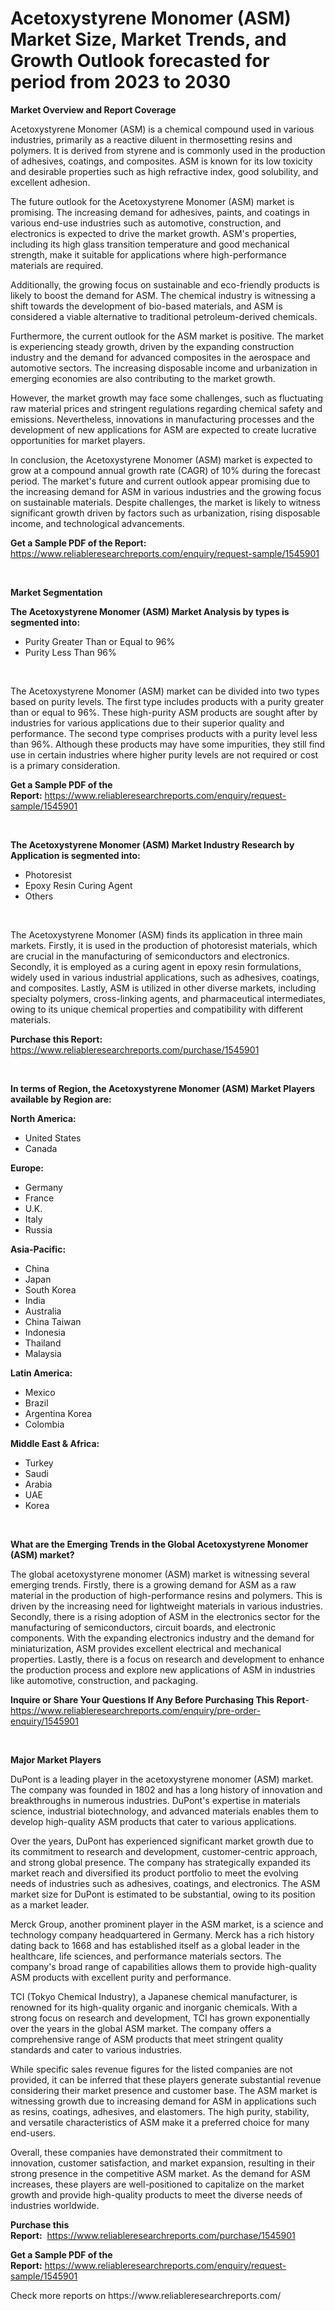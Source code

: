 <p><h1>Acetoxystyrene Monomer (ASM) Market Size, Market Trends, and Growth Outlook forecasted for period from 2023 to 2030</h1></p><p><strong>Market Overview and Report Coverage</strong></p>
<p><p>Acetoxystyrene Monomer (ASM) is a chemical compound used in various industries, primarily as a reactive diluent in thermosetting resins and polymers. It is derived from styrene and is commonly used in the production of adhesives, coatings, and composites. ASM is known for its low toxicity and desirable properties such as high refractive index, good solubility, and excellent adhesion.</p><p>The future outlook for the Acetoxystyrene Monomer (ASM) market is promising. The increasing demand for adhesives, paints, and coatings in various end-use industries such as automotive, construction, and electronics is expected to drive the market growth. ASM's properties, including its high glass transition temperature and good mechanical strength, make it suitable for applications where high-performance materials are required.</p><p>Additionally, the growing focus on sustainable and eco-friendly products is likely to boost the demand for ASM. The chemical industry is witnessing a shift towards the development of bio-based materials, and ASM is considered a viable alternative to traditional petroleum-derived chemicals.</p><p>Furthermore, the current outlook for the ASM market is positive. The market is experiencing steady growth, driven by the expanding construction industry and the demand for advanced composites in the aerospace and automotive sectors. The increasing disposable income and urbanization in emerging economies are also contributing to the market growth.</p><p>However, the market growth may face some challenges, such as fluctuating raw material prices and stringent regulations regarding chemical safety and emissions. Nevertheless, innovations in manufacturing processes and the development of new applications for ASM are expected to create lucrative opportunities for market players.</p><p>In conclusion, the Acetoxystyrene Monomer (ASM) market is expected to grow at a compound annual growth rate (CAGR) of 10% during the forecast period. The market's future and current outlook appear promising due to the increasing demand for ASM in various industries and the growing focus on sustainable materials. Despite challenges, the market is likely to witness significant growth driven by factors such as urbanization, rising disposable income, and technological advancements.</p></p>
<p><strong>Get a Sample PDF of the Report:</strong> <a href="https://www.reliableresearchreports.com/enquiry/request-sample/1545901">https://www.reliableresearchreports.com/enquiry/request-sample/1545901</a></p>
<p>&nbsp;</p>
<p><strong>Market Segmentation</strong></p>
<p><strong>The Acetoxystyrene Monomer (ASM) Market Analysis by types is segmented into:</strong></p>
<p><ul><li>Purity Greater Than or Equal to 96%</li><li>Purity Less Than 96%</li></ul></p>
<p>&nbsp;</p>
<p><p>The Acetoxystyrene Monomer (ASM) market can be divided into two types based on purity levels. The first type includes products with a purity greater than or equal to 96%. These high-purity ASM products are sought after by industries for various applications due to their superior quality and performance. The second type comprises products with a purity level less than 96%. Although these products may have some impurities, they still find use in certain industries where higher purity levels are not required or cost is a primary consideration.</p></p>
<p><strong>Get a Sample PDF of the Report:</strong>&nbsp;<a href="https://www.reliableresearchreports.com/enquiry/request-sample/1545901">https://www.reliableresearchreports.com/enquiry/request-sample/1545901</a></p>
<p>&nbsp;</p>
<p><strong>The Acetoxystyrene Monomer (ASM) Market Industry Research by Application is segmented into:</strong></p>
<p><ul><li>Photoresist</li><li>Epoxy Resin Curing Agent</li><li>Others</li></ul></p>
<p>&nbsp;</p>
<p><p>The Acetoxystyrene Monomer (ASM) finds its application in three main markets. Firstly, it is used in the production of photoresist materials, which are crucial in the manufacturing of semiconductors and electronics. Secondly, it is employed as a curing agent in epoxy resin formulations, widely used in various industrial applications, such as adhesives, coatings, and composites. Lastly, ASM is utilized in other diverse markets, including specialty polymers, cross-linking agents, and pharmaceutical intermediates, owing to its unique chemical properties and compatibility with different materials.</p></p>
<p><strong>Purchase this Report:</strong>&nbsp; <a href="https://www.reliableresearchreports.com/purchase/1545901">https://www.reliableresearchreports.com/purchase/1545901</a></p>
<p>&nbsp;</p>
<p><strong>In terms of Region, the Acetoxystyrene Monomer (ASM) Market Players available by Region are:</strong></p>
<p>
    <p> <strong> North America: </strong>
        <ul>
            <li>United States</li>
            <li>Canada</li>
        </ul>
        </p> 
    <p> <strong> Europe: </strong>
        <ul>
            <li>Germany</li>
            <li>France</li>
            <li>U.K.</li>
            <li>Italy</li>
            <li>Russia</li>
        </ul>
        </p> 
    <p> <strong> Asia-Pacific: </strong>
        <ul>
            <li>China</li>
            <li>Japan</li>
            <li>South Korea</li>
            <li>India</li>
            <li>Australia</li>
            <li>China Taiwan</li>
            <li>Indonesia</li>
            <li>Thailand</li>
            <li>Malaysia</li>
        </ul>
        </p> 
    <p> <strong> Latin America: </strong>
        <ul>
            <li>Mexico</li>
            <li>Brazil</li>
            <li>Argentina Korea</li>
            <li>Colombia</li>
        </ul>
        </p> 
    <p> <strong> Middle East & Africa: </strong>
        <ul>
            <li>Turkey</li>
            <li>Saudi</li>
            <li>Arabia</li>
            <li>UAE</li>
            <li>Korea</li>
        </ul>
    </p>
    </p>
<p>&nbsp;</p>
<p><strong>What are the Emerging Trends in the Global Acetoxystyrene Monomer (ASM) market?</strong></p>
<p><p>The global acetoxystyrene monomer (ASM) market is witnessing several emerging trends. Firstly, there is a growing demand for ASM as a raw material in the production of high-performance resins and polymers. This is driven by the increasing need for lightweight materials in various industries. Secondly, there is a rising adoption of ASM in the electronics sector for the manufacturing of semiconductors, circuit boards, and electronic components. With the expanding electronics industry and the demand for miniaturization, ASM provides excellent electrical and mechanical properties. Lastly, there is a focus on research and development to enhance the production process and explore new applications of ASM in industries like automotive, construction, and packaging.</p></p>
<p><strong>Inquire or Share Your Questions If Any Before Purchasing This Report</strong>- <a href="https://www.reliableresearchreports.com/enquiry/pre-order-enquiry/1545901">https://www.reliableresearchreports.com/enquiry/pre-order-enquiry/1545901</a></p>
<p>&nbsp;</p>
<p><strong>Major Market Players</strong></p>
<p><p>DuPont is a leading player in the acetoxystyrene monomer (ASM) market. The company was founded in 1802 and has a long history of innovation and breakthroughs in numerous industries. DuPont's expertise in materials science, industrial biotechnology, and advanced materials enables them to develop high-quality ASM products that cater to various applications.</p><p>Over the years, DuPont has experienced significant market growth due to its commitment to research and development, customer-centric approach, and strong global presence. The company has strategically expanded its market reach and diversified its product portfolio to meet the evolving needs of industries such as adhesives, coatings, and electronics. The ASM market size for DuPont is estimated to be substantial, owing to its position as a market leader.</p><p>Merck Group, another prominent player in the ASM market, is a science and technology company headquartered in Germany. Merck has a rich history dating back to 1668 and has established itself as a global leader in the healthcare, life sciences, and performance materials sectors. The company's broad range of capabilities allows them to provide high-quality ASM products with excellent purity and performance.</p><p>TCI (Tokyo Chemical Industry), a Japanese chemical manufacturer, is renowned for its high-quality organic and inorganic chemicals. With a strong focus on research and development, TCI has grown exponentially over the years in the global ASM market. The company offers a comprehensive range of ASM products that meet stringent quality standards and cater to various industries.</p><p>While specific sales revenue figures for the listed companies are not provided, it can be inferred that these players generate substantial revenue considering their market presence and customer base. The ASM market is witnessing growth due to increasing demand for ASM in applications such as resins, coatings, adhesives, and elastomers. The high purity, stability, and versatile characteristics of ASM make it a preferred choice for many end-users.</p><p>Overall, these companies have demonstrated their commitment to innovation, customer satisfaction, and market expansion, resulting in their strong presence in the competitive ASM market. As the demand for ASM increases, these players are well-positioned to capitalize on the market growth and provide high-quality products to meet the diverse needs of industries worldwide.</p></p>
<p><strong>Purchase this Report:</strong>&nbsp;&nbsp;<a href="https://www.reliableresearchreports.com/purchase/1545901">https://www.reliableresearchreports.com/purchase/1545901</a></p>
<p></p>
<p><strong>Get a Sample PDF of the Report:</strong>&nbsp;<a href="https://www.reliableresearchreports.com/enquiry/request-sample/1545901">https://www.reliableresearchreports.com/enquiry/request-sample/1545901</a></p>
<p>Check more reports on https://www.reliableresearchreports.com/</p>
